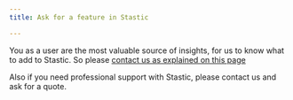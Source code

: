 ```yaml
---
title: Ask for a feature in Stastic

---
```

You as a user are the most valuable source of insights, for us to know what to add to Stastic. So  please [contact us as explained on this page](/contact)

Also if you need professional support with Stastic, please contact us and ask for a quote. 